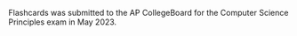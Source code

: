 Flashcards was submitted to the AP CollegeBoard for the Computer Science Principles exam in May 2023.
